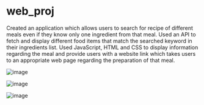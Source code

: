 # web_proj

Created an application which allows users to search for recipe of different meals even if they know only one ingredient from that meal. 
Used an API to fetch and display different food items that match the searched keyword in their ingredients list. 
Used JavaScript, HTML and CSS to display information regarding the meal and provide users with a website link which takes users to an appropriate web page 
regarding the preparation of that meal.

![image](https://user-images.githubusercontent.com/59928958/130364934-146d19f6-2e85-4970-8fbb-4700240379fa.png)

![image](https://user-images.githubusercontent.com/59928958/130364940-9e7e7c1e-bbcc-470f-adf7-6407b354e6ec.png)

![image](https://user-images.githubusercontent.com/59928958/130364949-374b973d-8cec-4547-9090-892a82529de7.png)


